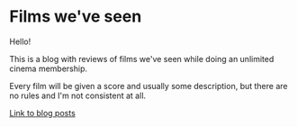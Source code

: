# Films we've seen 

Hello! 

This is a blog with reviews of films we've seen while doing an unlimited cinema membership. 

Every film will be given a score and usually some description, but there are no rules and I'm not consistent at all. 


[Link to blog posts](/docs/posts)
